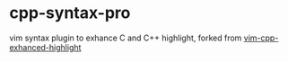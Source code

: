 # cpp-syntax-pro
vim syntax plugin to exhance C and C++ highlight, forked from [vim-cpp-exhanced-highlight](https://github.com/octol/vim-cpp-enhanced-highlight)
